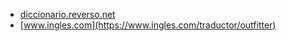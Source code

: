 * [diccionario.reverso.net](https://diccionario.reverso.net/ingles-espanol/outfitter)
* [www.ingles.com](https://www.ingles.com/traductor/outfitter)
